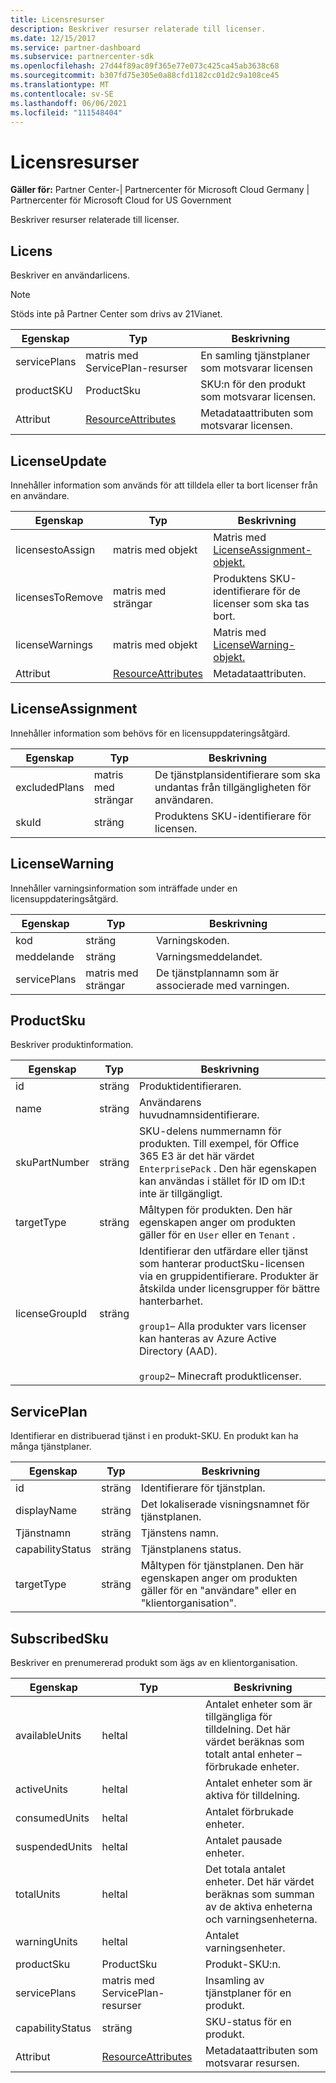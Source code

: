 ```yaml
---
title: Licensresurser
description: Beskriver resurser relaterade till licenser.
ms.date: 12/15/2017
ms.service: partner-dashboard
ms.subservice: partnercenter-sdk
ms.openlocfilehash: 27d44f89ac89f365e77e073c425ca45ab3638c68
ms.sourcegitcommit: b307fd75e305e0a88cfd1182cc01d2c9a108ce45
ms.translationtype: MT
ms.contentlocale: sv-SE
ms.lasthandoff: 06/06/2021
ms.locfileid: "111548404"
---
```

# <a name="license-resources"></a>Licensresurser

**Gäller för:** Partner Center-| Partnercenter för Microsoft Cloud Germany | Partnercenter för Microsoft Cloud for US Government

Beskriver resurser relaterade till licenser.

## <a name="license"></a>Licens

Beskriver en användarlicens.

>[!NOTE]
>Stöds inte på Partner Center som drivs av 21Vianet.

| Egenskap     | Typ                                                           | Beskrivning                                                    |
|--------------|----------------------------------------------------------------|----------------------------------------------------------------|
| servicePlans | matris med ServicePlan-resurser                                 | En samling tjänstplaner som motsvarar licensen |
| productSKU   | ProductSku                                                     | SKU:n för den produkt som motsvarar licensen.        |
| Attribut   | [ResourceAttributes](utility-resources.md#resourceattributes) | Metadataattributen som motsvarar licensen.          |

## <a name="licenseupdate"></a>LicenseUpdate

Innehåller information som används för att tilldela eller ta bort licenser från en användare.

| Egenskap         | Typ                                                           | Beskrivning                                               |
|------------------|----------------------------------------------------------------|-----------------------------------------------------------|
| licensestoAssign | matris med objekt                                               | Matris med [LicenseAssignment-objekt.](#licenseassignment) |
| licensesToRemove | matris med strängar                                               | Produktens SKU-identifierare för de licenser som ska tas bort.    |
| licenseWarnings  | matris med objekt                                               | Matris med [LicenseWarning-objekt.](#licensewarning)       |
| Attribut       | [ResourceAttributes](utility-resources.md#resourceattributes) | Metadataattributen.                                  |

## <a name="licenseassignment"></a>LicenseAssignment

Innehåller information som behövs för en licensuppdateringsåtgärd.

| Egenskap      | Typ             | Beskrivning                                                                |
|---------------|------------------|----------------------------------------------------------------------------|
| excludedPlans | matris med strängar | De tjänstplansidentifierare som ska undantas från tillgängligheten för användaren. |
| skuId         | sträng           | Produktens SKU-identifierare för licensen.                                |

## <a name="licensewarning"></a>LicenseWarning

Innehåller varningsinformation som inträffade under en licensuppdateringsåtgärd.

| Egenskap     | Typ             | Beskrivning                                         |
|--------------|------------------|-----------------------------------------------------|
| kod         | sträng           | Varningskoden.                                   |
| meddelande      | sträng           | Varningsmeddelandet.                                |
| servicePlans | matris med strängar | De tjänstplannamn som är associerade med varningen. |

## <a name="productsku"></a>ProductSku

Beskriver produktinformation.

| Egenskap       | Typ             | Beskrivning                                         |
|----------------|------------------|-----------------------------------------------------|
| id             | sträng           | Produktidentifieraren.                             |
| name           | sträng           | Användarens huvudnamnsidentifierare.                      |
| skuPartNumber  | sträng           | SKU-delens nummernamn för produkten. Till exempel, för Office 365 E3 är det här värdet `EnterprisePack` . Den här egenskapen kan användas i stället för ID om ID:t inte är tillgängligt.                |
| targetType     | sträng           | Måltypen för produkten. Den här egenskapen anger om produkten gäller för en `User` eller en `Tenant` .                                                                    |
| licenseGroupId | sträng           | Identifierar den utfärdare eller tjänst som hanterar productSku-licensen via en gruppidentifierare. Produkter är åtskilda under licensgrupper för bättre hanterbarhet.<br/><br/>                                                                                     `group1`– Alla produkter vars licenser kan hanteras av Azure Active Directory (AAD).<br/><br/>                                            `group2`– Minecraft produktlicenser.                                         |

## <a name="serviceplan"></a>ServicePlan

Identifierar en distribuerad tjänst i en produkt-SKU. En produkt kan ha många tjänstplaner.

| Egenskap         | Typ   | Beskrivning                                                                                                       |
|------------------|--------|-------------------------------------------------------------------------------------------------------------------|
| id               | sträng | Identifierare för tjänstplan.                                                                                      |
| displayName      | sträng | Det lokaliserade visningsnamnet för tjänstplanen.                                                                  |
| Tjänstnamn      | sträng | Tjänstens namn.                                                                                                 |
| capabilityStatus | sträng | Tjänstplanens status.                                                                      |
| targetType       | sträng | Måltypen för tjänstplanen. Den här egenskapen anger om produkten gäller för en "användare" eller en "klientorganisation". |

## <a name="subscribedsku"></a>SubscribedSku

Beskriver en prenumererad produkt som ägs av en klientorganisation.

| Egenskap         | Typ                                                           | Beskrivning                                                                                       |
|------------------|----------------------------------------------------------------|---------------------------------------------------------------------------------------------------|
| availableUnits   | heltal                                                        | Antalet enheter som är tillgängliga för tilldelning. Det här värdet beräknas som totalt antal enheter – förbrukade enheter. |
| activeUnits      | heltal                                                        | Antalet enheter som är aktiva för tilldelning.                                                        |
| consumedUnits    | heltal                                                        | Antalet förbrukade enheter.                                                                     |
| suspendedUnits   | heltal                                                        | Antalet pausade enheter.                                                                    |
| totalUnits       | heltal                                                        | Det totala antalet enheter. Det här värdet beräknas som summan av de aktiva enheterna och varningsenheterna.         |
| warningUnits     | heltal                                                        | Antalet varningsenheter.                                                                      |
| productSku       | ProductSku                                                     | Produkt-SKU:n.                                                                                  |
| servicePlans     | matris med ServicePlan-resurser                                 | Insamling av tjänstplaner för en produkt.                                                     |
| capabilityStatus | sträng                                                         | SKU-status för en produkt.                                                                      |
| Attribut       | [ResourceAttributes](utility-resources.md#resourceattributes) | Metadataattributen som motsvarar resursen.                                            |
